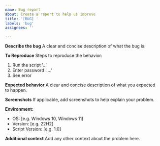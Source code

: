 ```yaml
---
name: Bug report
about: Create a report to help us improve
title: '[BUG] '
labels: 'bug'
assignees: ''

---
```


**Describe the bug**
A clear and concise description of what the bug is.

**To Reproduce**
Steps to reproduce the behavior:
1. Run the script '...'
2. Enter password '....'
3. See error

**Expected behavior**
A clear and concise description of what you expected to happen.

**Screenshots**
If applicable, add screenshots to help explain your problem.

**Environment:**
 - OS: [e.g. Windows 10, Windows 11]
 - Version: [e.g. 22H2]
 - Script Version: [e.g. 1.0]

**Additional context**
Add any other context about the problem here. 